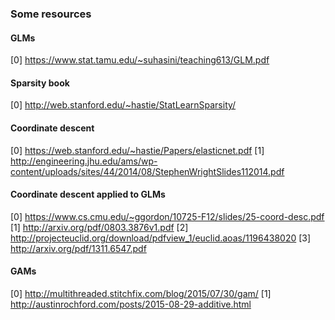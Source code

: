 ### Some resources

#### GLMs
[0] https://www.stat.tamu.edu/~suhasini/teaching613/GLM.pdf

#### Sparsity book
[0] http://web.stanford.edu/~hastie/StatLearnSparsity/

#### Coordinate descent
[0] https://web.stanford.edu/~hastie/Papers/elasticnet.pdf
[1] http://engineering.jhu.edu/ams/wp-content/uploads/sites/44/2014/08/StephenWrightSlides112014.pdf

#### Coordinate descent applied to GLMs
[0] https://www.cs.cmu.edu/~ggordon/10725-F12/slides/25-coord-desc.pdf
[1] http://arxiv.org/pdf/0803.3876v1.pdf
[2] http://projecteuclid.org/download/pdfview_1/euclid.aoas/1196438020
[3] http://arxiv.org/pdf/1311.6547.pdf

#### GAMs
[0] http://multithreaded.stitchfix.com/blog/2015/07/30/gam/
[1] http://austinrochford.com/posts/2015-08-29-additive.html
